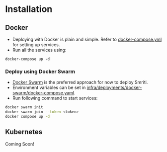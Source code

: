 # Installation

## Docker
- Deploying with Docker is plain and simple. 
Refer to [docker-compose.yml](https://github.com/prabhuomkar/smriti/blob/master/docker-compose.yaml) for setting up services.
- Run all the services using:
```bah
docker-compose up -d
```

### Deploy using Docker Swarm
- [Docker Swarm](https://docs.docker.com/engine/swarm/) is the preferred approach for now to deploy Smriti. 
- Environment variables can be set in [infra/deployments/docker-swarm/docker-compose.yaml](https://github.com/prabhuomkar/smriti/blob/master/infra/deployments/docker-swarm/docker-compose.yaml).
- Run following command to start services:
```bash
docker swarm init
docker swarm join --token <token>
docker compose up -d
```

## Kubernetes
Coming Soon!